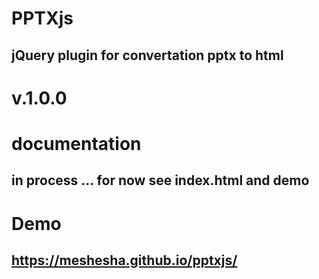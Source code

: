 # PPTXjs
## jQuery plugin for convertation pptx to html 

# v.1.0.0
# documentation 
## in process ... for now see index.html and demo
# Demo
## https://meshesha.github.io/pptxjs/
